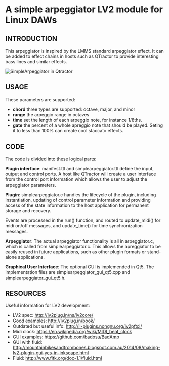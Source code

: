 A simple arpeggiator LV2 module for Linux DAWs
===

INTRODUCTION
------------

This arpeggiator is inspired by the LMMS standard arpeggiator effect. It can be added to effect chains in hosts such as QTractor to provide interesting bass lines and similar effects.

![SimpleArpeggiator in Qtractor](https://github.com/johanberntsson/simple-arpeggiator-lv2/screenshots/plugin_qtractor.png)

USAGE
-----

These parameters are supported:

* **chord** three types are supported: octave, major, and minor
* **range** the arpeggio range in octaves
* **time** set the length of each arpeggio note, for instance 1/8ths.
* **gate** the percent of a whole apreggio note that should be played. Seting it to less than 100% can create cool staccato effects.

CODE
----

The code is divided into these logical parts:

**Plugin interface**:
manifest.ttl and simplearpeggiator.ttl define the input, output
and control ports. A host like QTractor will create a user interface
from the control port information which allows the user to adjust
the arpeggiator parameters.

**Plugin**:
simplearpeggiator.c handles the lifecycle of the plugin, 
including instantiation, updating of control parameter information
and providing access of the state information to the host application
for permanent storage and recovery.

Events are processed in the run() function, and routed to
update_midi() for midi on/off messages, and update_time() for
time synchronization messages.

**Arpeggiator**:
The actual arpeggiator functionality is all in arpeggiator.c, which
is called from simplearpeggiator.c. This allows the apreggiator to
be easily reused in future applications, such as other plugin formats
or stand-alone applications.

**Graphical User Interface**:
The optional GUI is implemended in Qt5. The implementation files are simplearpeggiator_gui_qt5.cpp and simplearpeggiator_gui_qt5.h.

RESOURCES
---------
Useful information for LV2 development:

* LV2 spec: http://lv2plug.in/ns/lv2core/
* Good examples: http://lv2plug.in/book/
* Outdated but useful info: http://ll-plugins.nongnu.org/lv2pftci/
* Midi clock: https://en.wikipedia.org/wiki/MIDI_beat_clock
* GUI examples: https://github.com/badosu/BadAmp
* GUI with fluid: http://mountainbikesandtrombones.blogspot.com.au/2014/08/making-lv2-plugin-gui-yes-in-inkscape.html
* Fluid: http://www.fltk.org/doc-1.1/fluid.html
